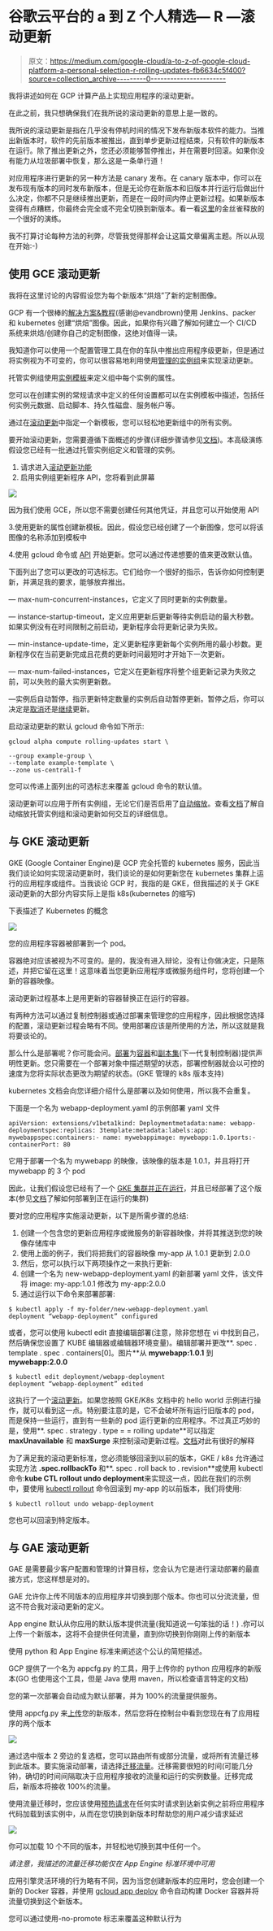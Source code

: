# 谷歌云平台的 a 到 Z 个人精选— R —滚动更新

> 原文：<https://medium.com/google-cloud/a-to-z-of-google-cloud-platform-a-personal-selection-r-rolling-updates-fb6634c5f400?source=collection_archive---------0----------------------->

我将讲述如何在 GCP 计算产品上实现应用程序的滚动更新。

在此之前，我只想确保我们在我所说的滚动更新的意思上是一致的。

我所说的滚动更新是指在几乎没有停机时间的情况下发布新版本软件的能力。当推出新版本时，软件的先前版本被推出，直到单步更新过程结束，只有软件的新版本在运行。除了推出更新之外，您还必须能够暂停推出，并在需要时回滚。如果你没有能力从垃圾部署中恢复，那么这是一条单行道！

对应用程序进行更新的另一种方法是 canary 发布。在 canary 版本中，你可以在发布现有版本的同时发布新版本，但是无论你在新版本和旧版本并行运行后做出什么决定，你都不只是继续推出更新，而是在一段时间内停止更新过程。如果新版本变得有点糟糕，你最终会完全或不完全切换到新版本。看一看[这里](http://martinfowler.com/bliki/CanaryRelease.html)的金丝雀释放的一个很好的演练。

我不打算讨论每种方法的利弊，尽管我觉得那样会让这篇文章偏离主题。所以从现在开始:-)

## 使用 GCE 滚动更新

我将在这里讨论的内容假设您为每个新版本“烘焙”了新的定制图像。

GCP 有一个很棒的[解决方案&教程](https://cloud.google.com/solutions/automated-build-images-with-jenkins-kubernetes)(感谢@evandbrown)使用 Jenkins、packer 和 kubernetes 创建“烘焙”图像。因此，如果你有兴趣了解如何建立一个 CI/CD 系统来烘焙/创建你自己的定制图像，这绝对值得一读。

我知道你可以使用一个配置管理工具在你的车队中推出应用程序级更新，但是通过将实例视为不可变的，你可以很容易地利用使用[管理的实例组](https://cloud.google.com/compute/docs/instance-groups/#create_managed_group)来实现滚动更新。

托管实例组使用[实例模板](https://cloud.google.com/compute/docs/instance-templates)来定义组中每个实例的属性。

您可以在创建实例的常规请求中定义的任何设置都可以在实例模板中描述，包括任何实例元数据、启动脚本、持久性磁盘、服务帐户等。

通过在[滚动更新](https://cloud.google.com/compute/docs/instance-groups/#starting_an_update)中指定一个新模板，您可以轻松地更新组中的所有实例。

要开始滚动更新，您需要遵循下面概述的步骤(详细步骤请参见[文档](https://cloud.google.com/compute/docs/instance-groups/#starting_an_update))。本高级演练假设您已经有一批通过托管实例组定义和管理的实例。

1.  请求进入[滚动更新功能](https://docs.google.com/forms/d/1zQa29jRJTDX_1A3_L7QHdeh6sRd8Z21HIqLSLb7RCrk/viewform)
2.  启用实例组更新程序 API，您将看到此屏幕

![](img/a0db9dfa14fd1c3294f56b87c3522c51.png)

因为我们使用 GCE，所以您不需要创建任何其他凭证，并且您可以开始使用 API

3.使用更新的属性创建新模板。因此，假设您已经创建了一个新图像，您可以将该图像的名称添加到模板中

4.使用 gcloud 命令或 [API](https://cloud.google.com/compute/docs/instance-groups/updater/v1beta1/rollingUpdates) 开始更新。您可以通过传递想要的值来更改默认值。

下面列出了您可以更改的可选标志。它们给你一个很好的指示，告诉你如何控制更新，并满足我的要求，能够放弃推出。

— max-num-concurrent-instances，它定义了同时更新的实例数量。

— instance-startup-timeout，定义应用更新后更新等待实例启动的最大秒数。如果实例没有在时间限制之前启动，更新程序会将更新记录为失败。

— min-instance-update-time，定义更新程序更新每个实例所用的最小秒数。更新程序仅在当前更新完成且花费的更新时间最短时才开始下一次更新。

— max-num-failed-instances，它定义在更新程序将整个组更新记录为失败之前，可以失败的最大实例更新数。

—实例后自动暂停，指示更新特定数量的实例后自动暂停更新。暂停之后，你可以决定是[取消](https://cloud.google.com/compute/docs/instance-groups/#cancelrollingupdate)还是[继续](https://cloud.google.com/compute/docs/instance-groups/#continuerollingupdate)更新。

启动滚动更新的默认 gcloud 命令如下所示:

```
gcloud alpha compute rolling-updates start \

--group example-group \
--template example-template \
--zone us-central1-f
```

您可以传递上面列出的可选标志来覆盖 gcloud 命令的默认值。

滚动更新可以应用于所有实例组，无论它们是否启用了[自动缩放](https://cloud.google.com/compute/docs/autoscaler/)。查看[文档](https://cloud.google.com/compute/docs/instance-groups/#rollingupdateandautoscaler)了解自动缩放托管实例组和滚动更新如何交互的详细信息。

## 与 GKE 滚动更新

GKE (Google Container Engine)是 GCP 完全托管的 kubernetes 服务，因此当我们谈论如何实现滚动更新时，我们谈论的是如何更新您在 kubernetes 集群上运行的应用程序或组件。当我谈论 GCP 时，我指的是 GKE，但我描述的关于 GKE 滚动更新的大部分内容实际上是指 k8s(kubernetes 的缩写)

下表描述了 Kubernetes 的概念

![](img/1dfc12632b178f6a9f6aadd67581da13.png)

您的应用程序容器被部署到一个 pod。

容器绝对应该被视为不可变的。是的，我没有进入辩论，没有让你做决定，只是陈述，并把它留在这里！这意味着当您更新应用程序或微服务组件时，您将创建一个新的容器映像。

滚动更新过程基本上是用更新的容器替换正在运行的容器。

有两种方法可以通过复制控制器或通过部署来管理您的应用程序，因此根据您选择的配置，滚动更新过程会略有不同。使用部署应该是所使用的方法，所以这就是我将要谈论的。

那么什么是部署呢？你可能会问。[部署](http://kubernetes.io/docs/user-guide/deployments/)为[容器](http://kubernetes.io/docs/user-guide/pods/)和[副本集](http://kubernetes.io/docs/user-guide/replicasets/)(下一代复制控制器)提供声明性更新。您只需要在一个部署对象中描述期望的状态，部署控制器就会以可控的速度为您将实际状态更改为期望的状态。(GKE 管理的 k8s 版本支持)

kubernetes 文档会向您详细介绍什么是部署以及如何使用，所以我不会重复。

下面是一个名为 webapp-deployment.yaml 的示例部署 yaml 文件

```
apiVersion: extensions/v1beta1kind: Deploymentmetadata:name: webapp-deploymentspec:replicas: 3template:metadata:labels:app: mywebappspec:containers:- name: mywebappimage: mywebapp:1.0.1ports:- containerPort: 80
```

它用于部署一个名为 mywebapp 的映像，该映像的版本是 1.0.1，并且将打开 mywebapp 的 3 个 pod

因此，让我们假设您已经有了一个 [GKE 集群并正在运行](https://cloud.google.com/container-engine/docs/clusters/operations#creating_a_container_cluster)，并且已经部署了这个版本(参见[文档](http://kubernetes.io/docs/user-guide/deployments/#creating-a-deployment)了解如何部署到正在运行的集群)

要对您的应用程序实施滚动更新，以下是所需步骤的总结:

1.  创建一个包含您的更新应用程序或微服务的新容器映像，并将其推送到您的映像存储库中
2.  使用上面的例子，我们将把我们的容器映像 my-app 从 1.0.1 更新到 2.0.0
3.  然后，您可以执行以下两项操作之一来执行更新:
4.  创建一个名为 new-webapp-deployment.yaml 的新部署 yaml 文件，该文件将 image: my-app:1.0.1 修改为 my-app:2.0.0
5.  通过运行以下命令来部署部署:

```
$ kubectl apply -f my-folder/new-webapp-deployment.yaml
deployment “webapp-deployment” configured
```

或者，您可以使用 kubectl edit 直接编辑部署(注意，除非您想在 vi 中找到自己，然后确保您设置了 KUBE 编辑器或编辑器环境变量)。编辑部署并更改**. spec . template . spec . containers[0]。图片**从 **mywebapp:1.0.1** 到 **mywebapp:2.0.0**

```
$ kubectl edit deployment/webapp-deployment
deployment “webapp-deployment” edited
```

这执行了一个[滚动更新](http://kubernetes.io/docs/user-guide/deployments/#rolling-update-deployment)。如果您按照 GKE/K8s 文档中的 hello world 示例进行操作，就可以看到这一点。特别要注意的是，它不会破坏所有运行旧版本的 pod，而是保持一些运行，直到有一些新的 pod 运行更新的应用程序。不过真正巧妙的是，使用**. spec . strategy . type = = rolling update**可以指定 **maxUnavailable** 和 **maxSurge** 来控制滚动更新过程。[文档](http://kubernetes.io/docs/user-guide/deployments/#rolling-update-deployment)对此有很好的解释

为了满足我的滚动更新标准，您必须能够回滚到以前的版本，GKE / k8s 允许通过实现方法 **.spec.rollbackTo** 和**. spec . roll back to . revision**或使用 kubectl 命令:**kube CTL rollout undo deployment**来实现这一点，因此在我们的示例中，要使用 [kubectl rollout](http://kubernetes.io/docs/user-guide/kubectl/kubectl_rollout/) 命令回滚到 my-app 的以前版本，我们将使用:

```
$ kubectl rollout undo webapp-deployment
```

您也可以回滚到特定版本。

## 与 GAE 滚动更新

GAE 是需要最少客户配置和管理的计算目标，您会认为它是进行滚动部署的最直接方式，您这样想是对的。

GAE 允许你上传不同版本的应用程序并切换到那个版本。你也可以分流流量，但这不符合我对滚动更新的定义。

App engine 默认从你应用的默认版本提供流量(我知道说一句笨拙的话！) .你可以上传一个新版本，这将不会提供任何流量，直到你切换到你刚刚上传的新版本

使用 python 和 App Engine 标准来阐述这个公认的简短描述。

GCP 提供了一个名为 appcfg.py 的工具，用于上传你的 python 应用程序的新版本(GO 也使用这个工具，但是 Java 使用 maven，所以检查语言特定的文档)

您的第一次部署会自动成为默认部署，并为 100%的流量提供服务。

使用 appcfg.py 来[上传](https://cloud.google.com/appengine/docs/python/tools/uploadinganapp)您的新版本，然后您将在控制台中看到您现在有了应用程序的两个版本

![](img/532164afb7c01be325798f06fbe95d92.png)

通过选中版本 2 旁边的复选框，您可以路由所有或部分流量，或将所有流量迁移到此版本。要实施滚动部署，请选择[迁移流量](https://cloud.google.com/appengine/docs/python/console/#traffic-migration)。迁移需要很短的时间(可能几分钟)，确切的时间间隔取决于应用程序接收的流量和运行的实例数量。迁移完成后，新版本将接收 100%的流量。

使用流量迁移时，您应该使用[预热请求](https://cloud.google.com/appengine/docs/python/config/appconfig#Python_Warmup_requests)在任何实时请求到达新实例之前将应用程序代码加载到该实例中，从而在您切换到新版本时帮助您的用户减少请求延迟

![](img/ee6b9edb33d76862e0d3220029129e72.png)

你可以加载 10 个不同的版本，并轻松地切换到其中任何一个。

*请注意，我描述的流量迁移功能仅在 App Engine 标准环境中可用*

应用引擎灵活环境的行为略有不同，因为当您创建新版本的应用时，您会创建一个新的 Docker 容器，并使用 [gcloud app deploy](https://cloud.google.com/sdk/gcloud/reference/preview/app/deploy) 命令自动构建 Docker 容器并将流量切换到这个新版本。

您可以通过使用-no-promote 标志来覆盖这种默认行为